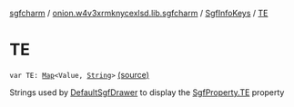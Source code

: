 [sgfcharm](../../index.md) / [onion.w4v3xrmknycexlsd.lib.sgfcharm](../index.md) / [SgfInfoKeys](index.md) / [TE](./-t-e.md)

# TE

`var TE: `[`Map`](https://kotlinlang.org/api/latest/jvm/stdlib/kotlin.collections/-map/index.html)`<Value, `[`String`](https://kotlinlang.org/api/latest/jvm/stdlib/kotlin/-string/index.html)`>` [(source)](https://github.com/w4v3/sgfcharm/tree/master/sgfcharm/src/main/java/onion/w4v3xrmknycexlsd/lib/sgfcharm/SgfInfoKeys.kt#L106)

Strings used by [DefaultSgfDrawer](../../onion.w4v3xrmknycexlsd.lib.sgfcharm.view/-default-sgf-drawer/index.md) to display the [SgfProperty.TE](../../onion.w4v3xrmknycexlsd.lib.sgfcharm.parse/-sgf-property/-t-e/index.md) property

